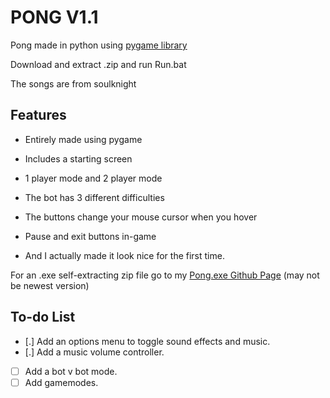 # PONG V1.1
Pong made in python using [pygame library](https://www.pygame.org/)

Download and extract .zip and run Run.bat

The songs are from soulknight

## Features

- Entirely made using pygame

- Includes a starting screen

- 1 player mode and 2 player mode

- The bot has 3 different difficulties

- The buttons change your mouse cursor when you hover

- Pause and exit buttons in-game

- And I actually made it look nice for the first time.

For an .exe self-extracting zip file go to my [Pong.exe Github Page](https://github.com/Kai-Guan/PONG-exe) (may not be newest version)

## To-do List
- [.] Add an options menu to toggle sound effects and music.
- [.] Add a music volume controller.
- [ ] Add a bot v bot mode.
- [ ] Add gamemodes.
